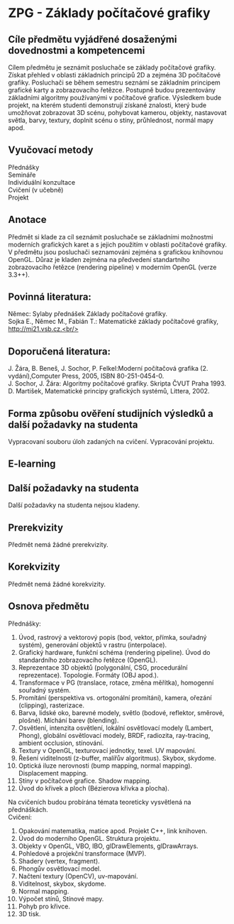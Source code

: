 # ZPG - Základy počítačové grafiky

## Cíle předmětu vyjádřené dosaženými dovednostmi a kompetencemi
Cílem předmětu je seznámit posluchače se základy počítačové grafiky. Získat přehled v oblasti základních principů 2D a zejména 3D počítačové grafiky. Posluchači se během semestru seznámí se základním principem grafické karty a zobrazovacího řetězce. Postupně budou prezentovány základními algoritmy používanými v počítačové grafice. Výsledkem bude projekt, na kterém studenti demonstrují získané znalosti, který bude umožňovat zobrazovat 3D scénu, pohybovat kamerou, objekty, nastavovat světla, barvy, textury, doplnit scénu o stíny, průhlednost, normál mapy apod.
## Vyučovací metody

Přednášky <br/>
Semináře <br/>
Individuální konzultace<br/>
Cvičení (v učebně)<br/>
Projekt<br/>
## Anotace
Předmět si klade za cíl seznámit posluchače se základními možnostmi moderních grafických karet a s jejich použitím v oblasti počítačové grafiky. V předmětu jsou posluchači seznamováni zejména s grafickou knihovnou OpenGL. Důraz je kladen zejména na předvedení standartního zobrazovacího řetězce (rendering pipeline) v moderním OpenGL (verze 3.3++). 

## Povinná literatura:
Němec: Sylaby přednášek Základy počítačové grafiky.<br/>
Sojka E., Němec M., Fabián T.: Matematické základy počítačové grafiky, http://mi21.vsb.cz.<br/>
## Doporučená literatura:
J. Žára, B. Beneš, J. Sochor, P. Felkel:Moderní počítačová grafika (2. vydání),Computer Press, 2005, ISBN 80-251-0454-0.<br/>
J. Sochor, J. Žára: Algoritmy počítačové grafiky. Skripta ČVUT Praha 1993.<br/>
D. Martišek, Matematické principy grafických systémů, Littera, 2002.<br/>
## Forma způsobu ověření studijních výsledků a další požadavky na studenta
Vypracovaní souboru úloh zadaných na cvičení. Vypracování projektu.
## E-learning
## Další požadavky na studenta
Další požadavky na studenta nejsou kladeny.
## Prerekvizity

Předmět nemá žádné prerekvizity.
## Korekvizity

Předmět nemá žádné korekvizity.
## Osnova předmětu
Přednášky:<br/>
1. Úvod, rastrový a vektorový popis (bod, vektor, přímka, souřadný systém), generování objektů v rastru (interpolace).
2. Grafický hardware, funkční schéma (rendering pipeline). Úvod do standardního zobrazovacího řetězce (OpenGL).
3. Reprezentace 3D objektů (polygonální, CSG, procedurální reprezentace). Topologie. Formáty (OBJ apod.).
4. Transformace v PG (translace, rotace, změna měřítka), homogenní souřadný systém.
5. Promítání (perspektiva vs. ortogonální promítání), kamera, ořezání (clipping), rasterizace.
6. Barva, lidské oko, barevné modely, světlo (bodové, reflektor, směrové, plošné). Míchání barev (blending).
7. Osvětlení, intenzita osvětlení, lokální osvětlovací modely (Lambert, Phong), globální osvětlovací modely, BRDF, radiozita, ray-tracing, ambient occlusion, stínování.
8. Textury v OpenGL, texturovací jednotky, texel. UV mapování.
9. Řešení viditelnosti (z-buffer, malířův algoritmus). Skybox, skydome.
10. Optická iluze nerovnosti (bump mapping, normal mapping). Displacement mapping.
11. Stíny v počítačové grafice. Shadow mapping.
12. Úvod do křivek a ploch (Bézierova křivka a plocha).

Na cvičeních budou probírána témata teoreticky vysvětlená na přednáškách.<br/>
Cvičení:
1. Opakování matematika, matice apod. Projekt C++, link knihoven.
2. Úvod do moderního OpenGL. Struktura projektu.
3. Objekty v OpenGL, VBO, IBO, glDrawElements, glDrawArrays.
4. Pohledové a projekční transformace (MVP).
5. Shadery (vertex, fragment).
6. Phongův osvětlovací model.
7. Načtení textury (OpenCV), uv-mapování.
8. Viditelnost, skybox, skydome.
9. Normal mapping.
10. Výpočet stínů, Stínové mapy.
11. Pohyb pro křivce.
12. 3D tisk.
